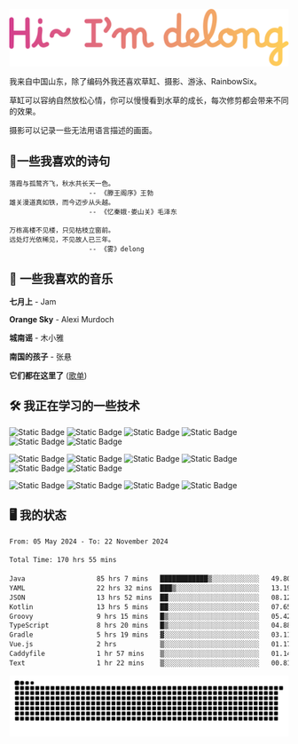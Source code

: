 ![hi](hi.svg)

我来自中国山东，除了编码外我还喜欢草缸、摄影、游泳、RainbowSix。

草缸可以容纳自然放松心情，你可以慢慢看到水草的成长，每次修剪都会带来不同的效果。

摄影可以记录一些无法用语言描述的画面。

## 📖一些我喜欢的诗句

```text
落霞与孤鹜齐飞，秋水共长天一色。
					-- 《滕王阁序》王勃
雄关漫道真如铁，而今迈步从头越。
					-- 《忆秦娥·娄山关》毛泽东
					
万栋高楼不见楼，只见枯枝立窗前。
远处灯光依稀见，不见故人已三年。
					-- 《雾》delong
```

## 🎵 一些我喜欢的音乐

**七月上** - Jam

**Orange Sky** - Alexi Murdoch

**城南谣** - 木小雅

**南国的孩子** - 张悬

**它们都在这里了**
([歌单](https://y.music.163.com/m/playlist?app_version=8.9.90&id=2086393068&userid=1360983921&dlt=0846&creatorId=1360983921))

## 🛠️ 我正在学习的一些技术

![Static Badge](https://img.shields.io/badge/spring-black?logo=spring)
![Static Badge](https://img.shields.io/badge/springboot-black?logo=springboot)
![Static Badge](https://img.shields.io/badge/gradle-black?logo=gradle)
![Static Badge](https://img.shields.io/badge/maven-black?logo=apachemaven)
![Static Badge](https://img.shields.io/badge/linux-black?logo=linux)
![Static Badge](https://img.shields.io/badge/mysql-black?logo=mysql)

![Static Badge](https://img.shields.io/badge/docker-black?logo=docker)
![Static Badge](https://img.shields.io/badge/redis-black?logo=redis)
![Static Badge](https://img.shields.io/badge/git-black?logo=git)
![Static Badge](https://img.shields.io/badge/github-black?logo=github)
![Static Badge](https://img.shields.io/badge/vue-black?logo=vuedotjs)
![Static Badge](https://img.shields.io/badge/typescript-black?logo=typescript)

![Static Badge](https://img.shields.io/badge/npm-black?logo=npm)
![Static Badge](https://img.shields.io/badge/pnpm-black?logo=pnpm)
![Static Badge](https://img.shields.io/badge/vite-black?logo=vite)
![Static Badge](https://img.shields.io/badge/antdesign-black?logo=antdesign)

## 🖥️ 我的状态

<!--START_SECTION:waka-->

```txt
From: 05 May 2024 - To: 22 November 2024

Total Time: 170 hrs 55 mins

Java                  85 hrs 7 mins   ████████████▒░░░░░░░░░░░░   49.80 %
YAML                  22 hrs 32 mins  ███▒░░░░░░░░░░░░░░░░░░░░░   13.19 %
JSON                  13 hrs 52 mins  ██░░░░░░░░░░░░░░░░░░░░░░░   08.12 %
Kotlin                13 hrs 5 mins   ██░░░░░░░░░░░░░░░░░░░░░░░   07.65 %
Groovy                9 hrs 15 mins   █▒░░░░░░░░░░░░░░░░░░░░░░░   05.42 %
TypeScript            8 hrs 20 mins   █▒░░░░░░░░░░░░░░░░░░░░░░░   04.88 %
Gradle                5 hrs 19 mins   ▓░░░░░░░░░░░░░░░░░░░░░░░░   03.11 %
Vue.js                2 hrs           ▒░░░░░░░░░░░░░░░░░░░░░░░░   01.17 %
Caddyfile             1 hr 57 mins    ▒░░░░░░░░░░░░░░░░░░░░░░░░   01.14 %
Text                  1 hr 22 mins    ▒░░░░░░░░░░░░░░░░░░░░░░░░   00.81 %
```

<!--END_SECTION:waka-->

<picture>
  <source media="(prefers-color-scheme: dark)" srcset="https://raw.githubusercontent.com/Contour-D/Contour-D/output/github-snake-dark.svg" />
  <source media="(prefers-color-scheme: light)" srcset="https://raw.githubusercontent.com/Contour-D/Contour-D/output/github-snake.svg" />
  <img alt="github-snake" src="https://raw.githubusercontent.com/Contour-D/Contour-D/output/github-snake.svg" />
</picture>
